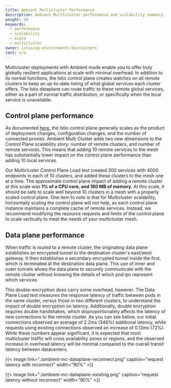 ```yaml
---
title: Ambient Multicluster Performance
description: Ambient Multicluster performance and scalability summary.
weight: 30
keywords:
  - performance
  - scalability
  - scale
  - multicluster
owner: istio/wg-environments-maintainers
test: n/a
---
```


Multicluster deployments with Ambient mode enable you to offer truly globally resilient applications at scale with minimal overhead. In addition to its normal functions, the Istio control plane creates watches on all remote clusters to keep an up-to-date listing of what global services each cluster offers. The Istio dataplane can route traffic to these remote global services, either as a part of normal traffic distribution, or specifically when the local service is unavailable.

## Control plane performance

As documented [here](/docs/ops/deployment/performance-and-scalability), the Istio control plane generally scales as the product of deployment changes, configuration changes, and the number of connected proxies. Ambient Multi Cluster adds two new dimensions to the Control Plane scalability story: number of remote clusters, and number of remote services. This means that adding 10 remote services to the mesh has substantially lower impact on the control plane performance than adding 10 local services. 

Our Multicluster Control Plane Load test created 300 services with 4000 endpoints in each of 10 clusters, and added these clusters to the mesh one at a time. The approximate control plane impact of adding a remote cluster at this scale was **1% of a CPU core, and 180 MB of memory**. At this scale, it should be safe to scale well beyond 10 clusters in a mesh with a properly scaled control plane. One item to note is that for Multicluster scalability, horizontally scaling the control plane will not help, as each control plane instance maintains a complete cache of remote services. Instead, we recommend modifying the resource requests and limits of the control plane to scale vertically to meet the needs of your multicluster mesh.

## Data plane performance

When traffic is routed to a remote cluster, the originating data plane establishes an encrypted tunnel to the destination cluster's east/west gateway. It then establishes a secondary encrypted tunnel inside the first, which is terminated at the destination data plane. This use of inner and outer tunnels allows the data plane to securely communicate with the remote cluster without knowing the details of which pod ips represent which services. 

This double-encryption does carry some overhead, however. The Data Plane Load test measures the response latency of traffic between pods in the same cluster, versus those in two different clusters, to understand the impact of double encryption on latency. Additionally, double encryption requires double handshakes, which disproportionately affects the latency of new connections to the remote cluster. As you can see below, our initial connections observed an average of 2.2ms (346%) additional latency, while requests using existing connections observed an increase of 0.13ms (72%). While these numbers appear significant, it is expected that most multicluster traffic will cross availability zones or regions, and the observed increase in overhead latency will be minimal compared to the overall transit latency between datacenters.

{{< image link="./ambient-mc-dataplane-reconnect.png" caption="request latency with reconnect" width="90%" >}}

{{< image link="./ambient-mc-dataplane-existing.png" caption="request latency without reconnect" width="90%" >}}
